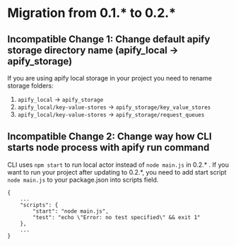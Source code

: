 # Migration from 0.1.* to 0.2.*

## Incompatible Change 1: Change default apify storage directory name (apify_local -> apify_storage)

If you are using apify local storage in your project you need to rename storage folders:

1. `apify_local` -> `apify_storage`
2. `apify_local/key-value-stores` -> `apify_storage/key_value_stores`
3. `apify_local/key-value-stores` -> `apify_storage/request_queues`

## Incompatible Change 2: Change way how CLI starts node process with apify run command

CLI uses `npm start` to run local actor instead of `node main.js` in 0.2.* .
If you want to run your project after updating to 0.2.*, you need to add start script `node main.js` to your package.json into scripts field.

```text
{
    ...
    "scripts": {
        "start": "node main.js",
        "test": "echo \"Error: no test specified\" && exit 1"
    },
    ...
}
```
